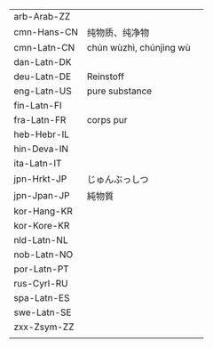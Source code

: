 | | | |
|-|-|-|
| arb-Arab-ZZ |  |  |
| cmn-Hans-CN | 纯物质、纯净物 |  |
| cmn-Latn-CN | chún wùzhì, chúnjìng wù |  |
| dan-Latn-DK |  |  |
| deu-Latn-DE | Reinstoff |  |
| eng-Latn-US | pure substance |  |
| fin-Latn-FI |  |  |
| fra-Latn-FR | corps pur |  |
| heb-Hebr-IL |  |  |
| hin-Deva-IN |  |  |
| ita-Latn-IT |  |  |
| jpn-Hrkt-JP | じゅんぶっしつ |  |
| jpn-Jpan-JP | 純物質 |  |
| kor-Hang-KR |  |  |
| kor-Kore-KR |  |  |
| nld-Latn-NL |  |  |
| nob-Latn-NO |  |  |
| por-Latn-PT |  |  |
| rus-Cyrl-RU |  |  |
| spa-Latn-ES |  |  |
| swe-Latn-SE |  |  |
| zxx-Zsym-ZZ |  |  |
|  |  |  |
